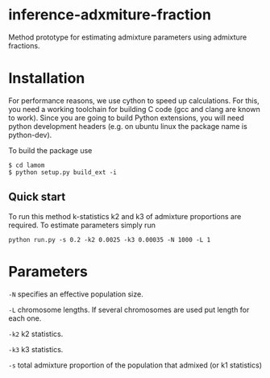 # inference-adxmiture-fraction
Method prototype for estimating admixture parameters using admixture fractions.

# Installation

For performance reasons, we use cython to speed up calculations. For this, you need a working toolchain for building C
code (gcc and clang are known to work). Since you are going to build Python extensions, you will need python development headers (e.g. on ubuntu linux the package name is python-dev).

To build the package use

```
$ cd lamom
$ python setup.py build_ext -i
```


## Quick start
To run this method k-statistics k2 and k3 of admixture proportions are required.
To estimate parameters simply run

```
python run.py -s 0.2 -k2 0.0025 -k3 0.00035 -N 1000 -L 1
```

# Parameters
`-N` specifies an effective population size.

`-L` chromosome lengths. If several chromosomes are used put length for each one.

`-k2` k2 statistics.

`-k3` k3 statistics.

`-s` total admixture proportion of the population that admixed (or k1 statistics)
